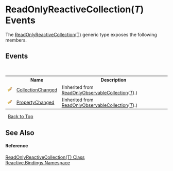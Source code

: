 # ReadOnlyReactiveCollection(*T*) Events
 

The <a href="b12e7e8c-f79a-9768-f64e-f5fe747e1d4a">ReadOnlyReactiveCollection(T)</a> generic type exposes the following members.


## Events
&nbsp;<table><tr><th></th><th>Name</th><th>Description</th></tr><tr><td>![Protected event](media/protevent.gif "Protected event")</td><td><a href="http://msdn2.microsoft.com/en-us/library/ms653378" target="_blank">CollectionChanged</a></td><td> (Inherited from <a href="http://msdn2.microsoft.com/en-us/library/ms668620" target="_blank">ReadOnlyObservableCollection</a>(<a href="b12e7e8c-f79a-9768-f64e-f5fe747e1d4a">*T*</a>).)</td></tr><tr><td>![Protected event](media/protevent.gif "Protected event")</td><td><a href="http://msdn2.microsoft.com/en-us/library/ms653379" target="_blank">PropertyChanged</a></td><td> (Inherited from <a href="http://msdn2.microsoft.com/en-us/library/ms668620" target="_blank">ReadOnlyObservableCollection</a>(<a href="b12e7e8c-f79a-9768-f64e-f5fe747e1d4a">*T*</a>).)</td></tr></table>&nbsp;
<a href="#readonlyreactivecollection(*t*)-events">Back to Top</a>

## See Also


#### Reference
<a href="b12e7e8c-f79a-9768-f64e-f5fe747e1d4a">ReadOnlyReactiveCollection(T) Class</a><br /><a href="c3971206-685a-088e-bb60-d89f59135b99">Reactive.Bindings Namespace</a><br />